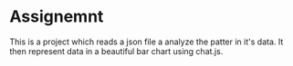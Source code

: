# Assignemnt
This is a project which reads a json file a analyze the patter in it's data.
It then represent data in a beautiful bar chart using chat.js.
